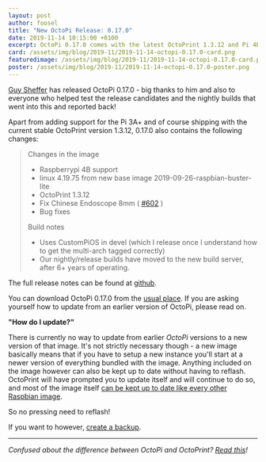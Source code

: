 ```yaml
---
layout: post
author: foosel
title: "New OctoPi Release: 0.17.0"
date: 2019-11-14 10:15:00 +0100
excerpt: OctoPi 0.17.0 comes with the latest OctoPrint 1.3.12 and Pi 4B support, among other things.
card: /assets/img/blog/2019-11/2019-11-14-octopi-0.17.0-card.png
featuredimage: /assets/img/blog/2019-11/2019-11-14-octopi-0.17.0-card.png
poster: /assets/img/blog/2019-11/2019-11-14-octopi-0.17.0-poster.png
---
```


[Guy Sheffer](https://github.com/guysoft) has released
OctoPi 0.17.0 - big thanks to him and also to everyone who helped test the
release candidates and the nightly builds that went into this and reported back!

Apart from adding support for the Pi 3A+ and of course shipping with the current stable OctoPrint version
1.3.12, 0.17.0 also contains the following changes:

> Changes in the image
> 
>   * Raspberrypi 4B support
>   * linux 4.19.75 from new base image 2019-09-26-raspbian-buster-lite
>   * OctoPrint 1.3.12
>   * Fix Chinese Endoscope 8mm ( [#602](https://github.com/guysoft/OctoPi/issues/602) )
>   * Bug fixes
> 
> Build notes
> 
>   * Uses CustomPiOS in devel (which I release once I understand how to get the multi-arch tagged correctly)
>   * Our nightly/release builds have moved to the new build server, after 6+ years of operating.

The full release notes can be found at
[github](https://github.com/guysoft/OctoPi/releases/tag/0.17.0).

You can download OctoPi 0.17.0 from the [usual place](http://octoprint.org/download/). If you are asking yourself how to update from
an earlier version of OctoPi, please read on.

**"How do I update?"**

There is currently no way to update from earlier *OctoPi* versions to a new version of that image. It's not strictly necessary though -
a new image basically means that if you have to setup a new instance you'll start at a newer version of everything
bundled with the image. Anything included on the image however can also be kept up to date without having to
reflash. OctoPrint will have prompted you to update itself and will continue to do so, and most of the image itself
[can be kept up to date like every other Raspbian image](https://www.raspberrypi.org/documentation/raspbian/updating.md).

So no pressing need to reflash!

If you want to however, [create a backup](https://community.octoprint.org/t/how-do-i-backup-my-octoprint-settings-on-octopi/1489).

---

*Confused about the difference between OctoPi and OctoPrint? [Read this](https://community.octoprint.org/t/what-is-the-difference-between-octoprint-and-octopi-are-they-the-same-thing/185)!*
